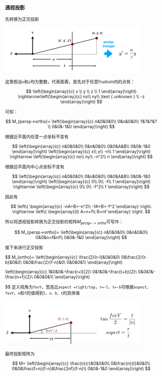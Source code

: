 

### **透视投影**

先转换为正交投影

 <img src="./assets/image-20250328163118457.png" alt="image-20250328163118457" style="zoom:50%;" />

这里假设`n`和`z`均为整数，代表距离，首先对于任意frustum内的点有：

$$
\left(\begin{array}{c}
x \\
y \\
z \\
1
\end{array}\right) \rightarrow\left(\begin{array}{c}
nx\\
ny\\
\text { unknown } \\
-z
\end{array}\right)
$$

可知：

$$
M_{persp->ortho}=
\left(\begin{array}{c}
n&0&0&0\\
0&n&0&0\\
?&?&?&?\\
0&0&-1&0
\end{array}\right)
$$

根据近平面内任意一点坐标不变有

$$
\left(\begin{array}{c}
n&0&0&0\\
0&n&0&0\\
0&0&A&B\\
0&0&-1&0
\end{array}\right)
\left(\begin{array}{c}
x\\
y\\
-n\\
1
\end{array}\right) \rightarrow
\left(\begin{array}{c}
nx\\
ny\\
-n^2\\
n
\end{array}\right)
$$

根据远平面内中心点坐标不变有

$$
\left(\begin{array}{c}
n&0&0&0\\
0&n&0&0\\
0&0&A&B\\
0&0&-1&0
\end{array}\right)
\left(\begin{array}{c}
0\\
0\\
-f\\
1
\end{array}\right) \rightarrow
\left(\begin{array}{c}
0\\
0\\
-f^2\\
f
\end{array}\right)
$$

因此有

$$
\left\{
\begin{array}{c}
-nA+B=-n^2\\
-fA+B=-f^2
\end{array}
\right.
\rightarrow
\left\{
\begin{array}{l}
A=n+f\\
B=nf
\end{array}
\right.
$$

所以将透视投影转换为正交投影的矩阵$M_{persp->ortho}$可写作：

$$
M_{persp->ortho}=
\left(\begin{array}{c}
n&0&0&0\\
0&n&0&0\\
0&0&n+f&nf\\
0&0&-1&0
\end{array}\right)
$$

接下来进行正交投影 

$$
M_{ortho}=
\left(\begin{array}{c}
\frac{2}{r-l}&0&0&0\\
0&\frac{2}{t-b}&0&0\\
0&0&\frac{2}{f-n}&0\\
0&0&0&1\\
\end{array}\right)

\left(\begin{array}{c}
1&0&0&-\frac{r+l}{2}\\
0&1&0&-\frac{t+b}{2}\\
0&0&1&-\frac{n+f}{2}\\
0&0&0&1\\
\end{array}\right)

$$
定义视角为`fovY`，宽高比`aspect =right/top`，`r=-l`、`t=-b`可根据`aspect`、`fovY`、`n`和`f`的值得到`l、n、b、t`的具体值

 <img src="./assets/image-20250328175746664.png" alt="image-20250328175746664" style="zoom: 67%;" />

最终投影矩阵为

$$
M=
\left(\begin{array}{c}
\frac{n}{r}&0&0&0\\
0&\frac{n}{t}&0&0\\
0&0&\frac{f+n}{f-n}&\frac{2nf}{f-n}\\
0&0&-1&0
\end{array}\right)
$$
